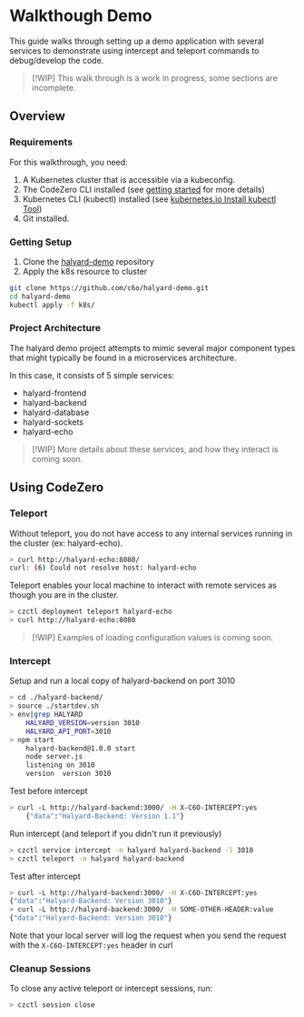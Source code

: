 # Walkthough Demo

This guide walks through setting up a demo application with several services to demonstrate using intercept and teleport commands to debug/develop the code.

> [!WIP]
> This walk through is a work in progress, some sections are incomplete.

## Overview

### Requirements

For this walkthrough, you need:
1. A Kubernetes cluster that is accessible via a kubeconfig.
1. The CodeZero CLI installed (see [getting started](../guides/getting-started) for more details)
1. Kubernetes CLI (kubectl) installed (see [kubernetes.io Install kubectl Tool](https://kubernetes.io/docs/tasks/tools/))
1. Git installed.

### Getting Setup

1. Clone the [halyard-demo](https://github.com/c6o/halyard-demo) repository
1. Apply the k8s resource to cluster

```bash
git clone https://github.com/c6o/halyard-demo.git
cd halyard-demo
kubectl apply -f k8s/
```

### Project Architecture

The halyard demo project attempts to mimic several major component types that might typically be found in a microservices architecture.

In this case, it consists of 5 simple services:
* halyard-frontend
* halyard-backend
* halyard-database
* halyard-sockets
* halyard-echo

> [!WIP]
> More details about these services, and how they interact is coming soon.

## Using CodeZero

### Teleport

Without teleport, you do not have access to any internal services running in the cluster (ex: halyard-echo).

```bash
> curl http://halyard-echo:8080/
curl: (6) Could not resolve host: halyard-echo
```

Teleport enables your local machine to interact with remote services as though you are in the cluster.

```bash
> czctl deployment teleport halyard-echo
> curl http://halyard-echo:8080
```

> [!WIP]
> Examples of loading configuration values is coming soon.

### Intercept

Setup and run a local copy of halyard-backend on port 3010
```bash
> cd ./halyard-backend/
> source ./startdev.sh
> env|grep HALYARD
    HALYARD_VERSION=version 3010
    HALYARD_API_PORT=3010
> npm start
    halyard-backend@1.0.0 start
    node server.js
    listening on 3010
    version  version 3010
```

Test before intercept
```bash
> curl -L http://halyard-backend:3000/ -H X-C6O-INTERCEPT:yes
    {"data":"Halyard-Backend: Version 1.1"}
```

Run intercept (and teleport if you didn't run it previously)
```bash
> czctl service intercept -n halyard halyard-backend -l 3010
> czctl teleport -n halyard halyard-backend
```

Test after intercept
```bash
> curl -L http://halyard-backend:3000/ -H X-C6O-INTERCEPT:yes
{"data":"Halyard-Backend: Version 3010"}
> curl -L http://halyard-backend:3000/ -H SOME-OTHER-HEADER:value
{"data":"Halyard-Backend: Version 3010"}
```
Note that your local server will log the request when you send the request with the `X-C6O-INTERCEPT:yes` header in curl

### Cleanup Sessions

To close any active teleport or intercept sessions, run:

```bash
> czctl session close
```
